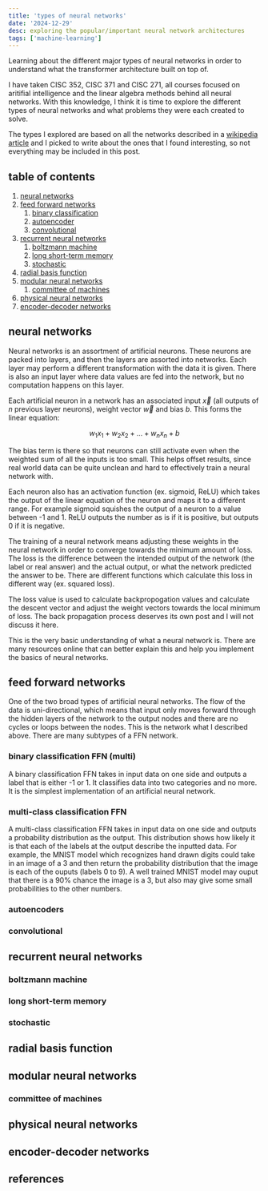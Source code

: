 ```yaml
---
title: 'types of neural networks'
date: '2024-12-29'
desc: exploring the popular/important neural network architectures
tags: ['machine-learning']
---
```


Learning about the different major types of neural networks in order to understand what the transformer architecture built on top of.

I have taken CISC 352, CISC 371 and CISC 271, all courses focused on aritifial intelligence and the linear algebra methods behind all neural networks. With this knowledge, I think it is time to explore the different types of neural networks and what problems they were each created to solve.

The types I explored are based on all the networks described in a [wikipedia article][1] and I picked to write about the ones that I found interesting, so not everything may be included in this post.

## table of contents


1. [neural networks](#neural-networks)
2. [feed forward networks](#feed-forward-networks)
    1. [binary classification]()
    2. [autoencoder](#autoencoders)
    3. [convolutional](#convolutional)
3. [recurrent neural networks](#recurrent-neural-networks)
    1. [boltzmann machine](#boltzmann-machine)
    2. [long short-term memory](#long-short-term-memory)
    3. [stochastic](#stochastic)
4. [radial basis function](#radial-basis-function)
5. [modular neural networks](#modular-neural-networks)
    1. [committee of machines](#committee-of-machines)
6. [physical neural networks](#physical-neural-networks)
7. [encoder-decoder networks](#encoder-decoder-networks)


## neural networks

Neural networks is an assortment of artificial neurons. These neurons are packed into layers, and then the layers are assorted into networks. Each layer may perform a different transformation with the data it is given. There is also an input layer where data values are fed into the network, but no computation happens on this layer.

Each artificial neuron in a network has an associated input $\vec{x}$ (all outputs of $n$ previous layer neurons), weight vector $\vec{w}$ and bias $b$. This forms the linear equation:

$$ w_1 x_1 + w_2 x_2 + ... + w_n x_n + b $$

The bias term is there so that neurons can still activate even when the weighted sum of all the inputs is too small. This helps offset results, since real world data can be quite unclean and hard to effectively train a neural network with.

Each neuron also has an activation function (ex. sigmoid, ReLU) which takes the output of the linear equation of the neuron and maps it to a different range. For example sigmoid squishes the output of a neuron to a value between -1 and 1. ReLU outputs the number as is if it is positive, but outputs 0 if it is negative.

The training of a neural network means adjusting these weights in the neural network in order to converge towards the minimum amount of loss. The loss is the difference between the intended output of the network (the label or real answer) and the actual output, or what the network predicted the answer to be. There are different functions which calculate this loss in different way (ex. squared loss).

The loss value is used to calculate backpropogation values and calculate the descent vector and adjust the weight vectors towards the local minimum of loss. The back propagation process deserves its own post and I will not discuss it here.

This is the very basic understanding of what a neural network is. There are many resources online that can better explain this and help you implement the basics of neural networks.


## feed forward networks

One of the two broad types of artificial neural networks. The flow of the data is uni-directional, which means that input only moves forward through the hidden layers of the network to the output nodes and there are no cycles or loops between the nodes. This is the network what I described above. There are many subtypes of a FFN network.

### binary classification FFN (multi)

A binary classification FFN takes in input data on one side and outputs a label that is either -1 or 1. It classifies data into two categories and no more. It is the simplest implementation of an artificial neural network.

### multi-class classification FFN

A multi-class classification FFN takes in input data on one side and outputs a probability distribution as the output. This distribution shows how likely it is that each of the labels at the output describe the inputted data. For example, the MNIST model which recognizes hand drawn digits could take in an image of a 3 and then return the probability distribution that the image is each of the ouputs (labels 0 to 9). A well trained MNIST model may ouput that there is a 90% chance the image is a 3, but also may give some small probabilities to the other numbers.



### autoencoders
### convolutional

## recurrent neural networks
### boltzmann machine
### long short-term memory
### stochastic
## radial basis function
## modular neural networks
### committee of machines
## physical neural networks
## encoder-decoder networks


## references

[1]: https://en.wikipedia.org/wiki/Types_of_artificial_neural_networks
[2]: https://en.wikipedia.org/wiki/Feedforward_neural_network